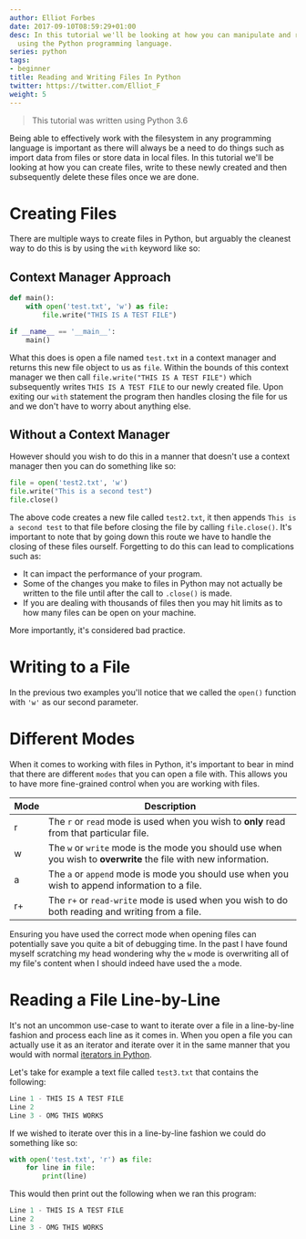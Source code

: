 ```yaml
---
author: Elliot Forbes
date: 2017-09-10T08:59:29+01:00
desc: In this tutorial we'll be looking at how you can manipulate and read from files
  using the Python programming language.
series: python
tags:
- beginner
title: Reading and Writing Files In Python
twitter: https://twitter.com/Elliot_F
weight: 5
---
```


> This tutorial was written using Python 3.6

Being able to effectively work with the filesystem in any programming language is important as there will always be a need to do things such as import data from files or store data in local files. In this tutorial we'll be looking at how you can create files, write to these newly created and then subsequently delete these files once we are done.

# Creating Files

There are multiple ways to create files in Python, but arguably the cleanest way to do this is by using the `with` keyword like so:

## Context Manager Approach

```py
def main():
    with open('test.txt', 'w') as file:
        file.write("THIS IS A TEST FILE")

if __name__ == '__main__':
    main()
```

What this does is open a file named `test.txt` in a context manager and returns this new file object to us as `file`. Within the bounds of this context manager we then call `file.write("THIS IS A TEST FILE")` which subsequently writes `THIS IS A TEST FILE` to our newly created file. Upon exiting our `with` statement the program then handles closing the file for us and we don't have to worry about anything else.

## Without a Context Manager

However should you wish to do this in a manner that doesn't use a context manager then you can do something like so:

```py
file = open('test2.txt', 'w')
file.write("This is a second test")
file.close()
```

The above code creates a new file called `test2.txt`, it then appends `This is a second test` to that file before closing the file by calling `file.close()`. It's important to note that by going down this route we have to handle the closing of these files ourself. Forgetting to do this can lead to complications such as:

* It can impact the performance of your program.
* Some of the changes you make to files in Python may not actually be written to the file until after the call to `.close()` is made.
* If you are dealing with thousands of files then you may hit limits as to how many files can be open on your machine.

More importantly, it's considered bad practice.

# Writing to a File

In the previous two examples you'll notice that we called the `open()` function with `'w'` as our second parameter.

# Different Modes

When it comes to working with files in Python, it's important to bear in mind that there are different `modes` that you can open a file with. This allows you to have more fine-grained control when you are working with files.

| Mode | Description |
| ---- | ----------- | 
| r    | The `r` or `read` mode is used when you wish to **only** read from that particular file. |
| w    | The `w` or `write` mode is the mode you should use when you wish to **overwrite** the file with new information. |
| a    | The `a` or `append` mode is mode you should use when you wish to append information to a file. |
| r+   | The `r+` or `read-write` mode is used when you wish to do both reading and writing from a file. |

Ensuring you have used the correct mode when opening files can potentially save you quite a bit of debugging time. In the past I have found myself scratching my head wondering why the `w` mode is overwriting all of my file's content when I should indeed have used the `a` mode.


# Reading a File Line-by-Line

It's not an uncommon use-case to want to iterate over a file in a line-by-line fashion and process each line as it comes in. When you open a file you can actually use it as an iterator and iterate over it in the same manner that you would with normal [iterators in Python](/python/python-iterator-tutorial/). 

Let's take for example a text file called `test3.txt` that contains the following:

```py
Line 1 - THIS IS A TEST FILE
Line 2
Line 3 - OMG THIS WORKS
```

If we wished to iterate over this in a line-by-line fashion we could do something like so:

```py
with open('test.txt', 'r') as file:
    for line in file:
        print(line)
```

This would then print out the following when we ran this program:

```py
Line 1 - THIS IS A TEST FILE
Line 2
Line 3 - OMG THIS WORKS
```
